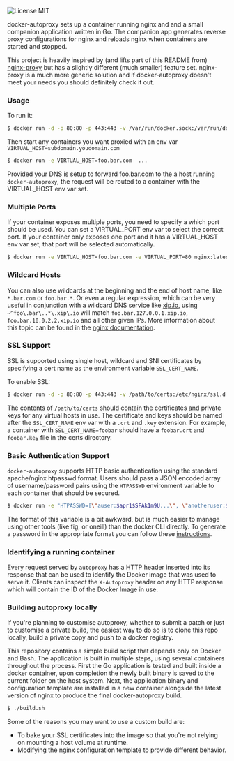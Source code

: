 ![License MIT](https://img.shields.io/badge/license-MIT-blue.svg)

docker-autoproxy sets up a container running nginx and and a small companion
application written in Go. The companion app generates reverse proxy
configurations for nginx and reloads nginx when containers are started and
stopped.

This project is heavily inspired by (and lifts part of this README from)
[nginx-proxy](https://github.com/jwilder/nginx-proxy) but has a slightly
different (much smaller) feature set. nginx-proxy is a much more generic
solution and if docker-autoproxy doesn't meet your needs you should definitely
check it out.


### Usage

To run it:

```bash
$ docker run -d -p 80:80 -p 443:443 -v /var/run/docker.sock:/var/run/docker.sock rehabstudio/autoproxy
```

Then start any containers you want proxied with an env var
`VIRTUAL_HOST=subdomain.youdomain.com`

```bash
$ docker run -e VIRTUAL_HOST=foo.bar.com  ...
```

Provided your DNS is setup to forward foo.bar.com to the a host running
`docker-autoproxy`, the request will be routed to a container with the
VIRTUAL_HOST env var set.


### Multiple Ports

If your container exposes multiple ports, you need to specify a which port
should be used. You can set a VIRTUAL_PORT env var to select the correct port.
If your container only exposes one port and it has a VIRTUAL_HOST env var set,
that port will be selected automatically.

```bash
$ docker run -e VIRTUAL_HOST=foo.bar.com -e VIRTUAL_PORT=80 nginx:latest
```

### Wildcard Hosts

You can also use wildcards at the beginning and the end of host name, like
`*.bar.com` or `foo.bar.*`. Or even a regular expression, which can be very
useful in conjunction with a wildcard DNS service like [xip.io](http://xip.io),
using `~^foo\.bar\..*\.xip\.io` will match `foo.bar.127.0.0.1.xip.io`,
`foo.bar.10.0.2.2.xip.io` and all other given IPs. More information about this
topic can be found in the
[nginx documentation](http://nginx.org/en/docs/http/server_names.html).


### SSL Support

SSL is supported using single host, wildcard and SNI certificates by specifying
a cert name as the environment variable `SSL_CERT_NAME`.

To enable SSL:

```bash
$ docker run -d -p 80:80 -p 443:443 -v /path/to/certs:/etc/nginx/ssl.d -v /var/run/docker.sock:/tmp/docker.sock rehabstudio/autoproxy
```

The contents of `/path/to/certs` should contain the certificates and private
keys for any virtual hosts in use.  The certificate and keys should be named
after the `SSL_CERT_NAME` env var with a `.crt` and `.key` extension.  For
example, a container with `SSL_CERT_NAME=foobar` should have a `foobar.crt` and
`foobar.key` file in the certs directory.


### Basic Authentication Support

`docker-autoproxy` supports HTTP basic authentication using the standard
apache/nginx htpasswd format. Users should pass a JSON encoded array of
username/password pairs using the `HTPASSWD` environment variable to each
container that should be secured.

```bash
$ docker run -e "HTPASSWD=[\"auser:$apr1$SFAk1m9U...\", \"anotheruser:$apr1$7uFp./y...\"]" ...
```

The format of this variable is a bit awkward, but is much easier to manage
using other tools (like fig, or oneill) than the docker CLI directly. To
generate a password in the appropriate format you can follow these
[instructions](http://httpd.apache.org/docs/2.2/programs/htpasswd.html).


### Identifying a running container

Every request served by `autoproxy` has a HTTP header inserted into its
response that can be used to identify the Docker image that was used to serve
it. Clients can inspect the `X-Autoproxy` header on any HTTP response which
will contain the ID of the Docker Image in use.


### Building autoproxy locally

If you're planning to customise autoproxy, whether to submit a patch or just to
customise a private build, the easiest way to do so is to clone this repo
locally, build a private copy and push to a docker registry.

This repository contains a simple build script that depends only on Docker and
Bash. The application is built in multiple steps, using several containers
throughout the process. First the Go application is tested and built inside a
docker container, upon completion the newly built binary is saved to the
current folder on the host system. Next, the application binary and
configuration template are installed in a new container alongside the latest
version of nginx to produce the final docker-autoproxy build.

```bash
$ ./build.sh
```

Some of the reasons you may want to use a custom build are:

- To bake your SSL certificates into the image so that you're not relying on
  mounting a host volume at runtime.
- Modifying the nginx configuration template to provide different behavior.
